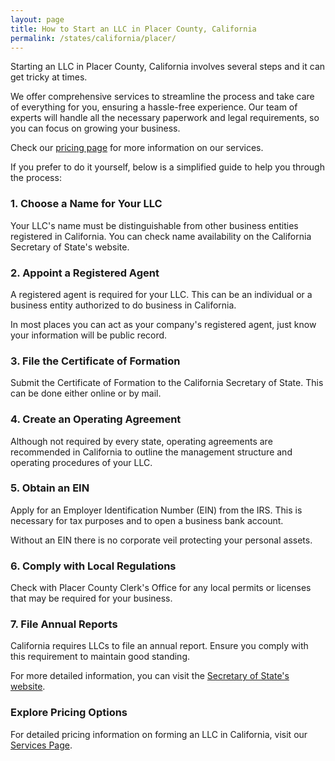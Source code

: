 ```yaml
---
layout: page
title: How to Start an LLC in Placer County, California
permalink: /states/california/placer/
---
```


<p>Starting an LLC in Placer County, California involves several steps and it can get tricky at times.</p>

<p>We offer comprehensive services to streamline the process and take care of everything for you, ensuring a hassle-free experience. Our team of experts will handle all the necessary paperwork and legal requirements, so you can focus on growing your business.</p>

<p>Check our <a href="/services/">pricing page</a> for more information on our services.</p>

<p>If you prefer to do it yourself, below is a simplified guide to help you through the process:</p>

<h3>1. Choose a Name for Your LLC</h3>
<p>Your LLC's name must be distinguishable from other business entities registered in California. You can check name availability on the California Secretary of State's website.</p>

<h3>2. Appoint a Registered Agent</h3>
<p>A registered agent is required for your LLC. This can be an individual or a business entity authorized to do business in California.</p>

<p>In most places you can act as your company's registered agent, just know your information will be public record.<p>

<h3>3. File the Certificate of Formation</h3>
<p>Submit the Certificate of Formation to the California Secretary of State. This can be done either online or by mail.</p>

<h3>4. Create an Operating Agreement</h3>
<p>Although not required by every state, operating agreements are recommended in California to outline the management structure and operating procedures of your LLC.</p>

<h3>5. Obtain an EIN</h3>
<p>Apply for an Employer Identification Number (EIN) from the IRS. This is necessary for tax purposes and to open a business bank account.</p>

<p>Without an EIN there is no corporate veil protecting your personal assets.</p>

<h3>6. Comply with Local Regulations</h3>
<p>Check with Placer County Clerk's Office for any local permits or licenses that may be required for your business.</p>

<h3>7. File Annual Reports</h3>
<p>California requires LLCs to file an annual report. Ensure you comply with this requirement to maintain good standing.</p>

<p>For more detailed information, you can visit the <a href="https://www.sos.ca.gov/business-programs">Secretary of State's website</a>.</p>

<h3>Explore Pricing Options</h3>
<p>For detailed pricing information on forming an LLC in California, visit our <a href="{ '/services/' | relative_url }">Services Page</a>.</p>
